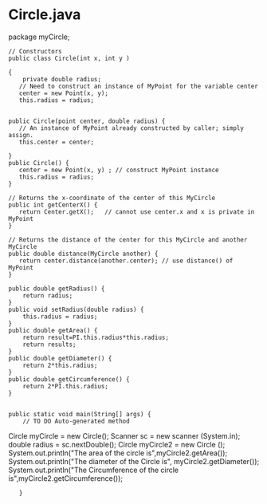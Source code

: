 # Circle.java
package myCircle;

	// Constructors
	public class Circle(int x, int y )

	{
		private double radius;
	   // Need to construct an instance of MyPoint for the variable center
	   center = new Point(x, y);
	   this.radius = radius;


	public Circle(point center, double radius) {
	   // An instance of MyPoint already constructed by caller; simply assign.
	   this.center = center;

	}
	public Circle() {
	   center = new Point(x, y) ; // construct MyPoint instance
	   this.radius = radius;
	}

	// Returns the x-coordinate of the center of this MyCircle
	public int getCenterX() {
	   return Center.getX();   // cannot use center.x and x is private in MyPoint
	}

	// Returns the distance of the center for this MyCircle and another MyCircle
	public double distance(MyCircle another) {
	   return center.distance(another.center); // use distance() of MyPoint
	}

	public double getRadius() {
		return radius;
	}
	public void setRadius(double radius) {
		this.radius = radius;
	}
	public double getArea() {
		return result=PI.this.radius*this.radius;
		return results;
	}
	public double getDiameter() {
		return 2*this.radius;
	}
	public double getCircumference() {
		return 2*PI.this.radius;
	}


	public static void main(String[] args) {
		// TO DO Auto-generated method

   Circle myCircle  = new Circle();
   Scanner sc = new scanner (System.in);
   double radius = sc.nextDouble();
   Circle myCircle2 = new Circle ();
   System.out.println("The area of the circle is",myCircle2.getArea());
   System.out.println("The diameter of the Circle is", myCircle2.getDiameter());
   System.out.println("The Circumference of the circle is",myCircle2.getCircumference());

	   }
